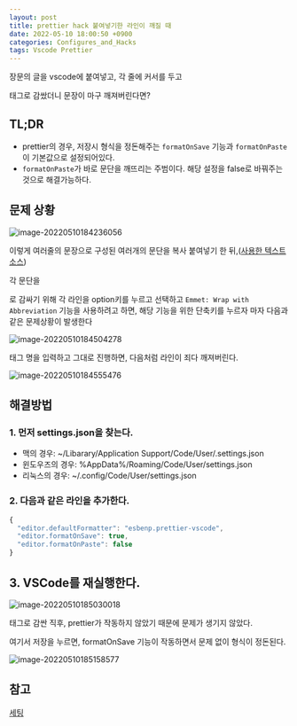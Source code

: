 ```yaml
---
layout: post
title: prettier hack 붙여넣기한 라인이 깨질 때
date: 2022-05-10 18:00:50 +0900
categories: Configures_and_Hacks
tags: Vscode Prettier
---
```




장문의 글을 vscode에 붙여넣고, 각 줄에 커서를 두고 <p> 태그로 감쌌더니 문장이 마구 깨져버린다면?

## TL;DR

- prettier의 경우, 저장시 형식을 정돈해주는 `formatOnSave` 기능과 `formatOnPaste` 이 기본값으로 설정되어있다.
- `formatOnPaste`가 바로 문단을 깨뜨리는 주범이다. 해당 설정을 false로 바꿔주는 것으로 해결가능하다. 





## 문제 상황

![image-20220510184236056](/assets/img/2022-05-10-prettier-hack-%E1%84%87%E1%85%AE%E1%87%80%E1%84%8B%E1%85%A7%E1%84%82%E1%85%A5%E1%87%82%E1%84%80%E1%85%B5%E1%84%92%E1%85%A1%E1%86%AB-%E1%84%85%E1%85%A1%E1%84%8B%E1%85%B5%E1%86%AB%E1%84%8B%E1%85%B5-%E1%84%81%E1%85%A2%E1%84%8C%E1%85%B5%E1%86%AF-%E1%84%84%E1%85%A2/image-20220510184236056.png)

이렇게 여러줄의 문장으로 구성된 여러개의 문단을 복사 붙여넣기 한 뒤,([사용한 텍스트 소스](https://n.news.naver.com/mnews/article/014/0004831242?sid=101))

각 문단을 <p>로 감싸기 위해 각 라인을 option키를 누르고 선택하고 `Emmet: Wrap with Abbreviation` 기능을 사용하려고 하면, 해당 기능을 위한 단축키를 누르자 마자 다음과 같은 문제상황이 발생한다



![image-20220510184504278](/assets/img/2022-05-10-prettier-hack-%E1%84%87%E1%85%AE%E1%87%80%E1%84%8B%E1%85%A7%E1%84%82%E1%85%A5%E1%87%82%E1%84%80%E1%85%B5%E1%84%92%E1%85%A1%E1%86%AB-%E1%84%85%E1%85%A1%E1%84%8B%E1%85%B5%E1%86%AB%E1%84%8B%E1%85%B5-%E1%84%81%E1%85%A2%E1%84%8C%E1%85%B5%E1%86%AF-%E1%84%84%E1%85%A2/image-20220510184504278.png)



태그 명을 입력하고 그대로 진행하면, 다음처럼 라인이 죄다 깨져버린다.



![image-20220510184555476](/assets/img/2022-05-10-prettier-hack-%E1%84%87%E1%85%AE%E1%87%80%E1%84%8B%E1%85%A7%E1%84%82%E1%85%A5%E1%87%82%E1%84%80%E1%85%B5%E1%84%92%E1%85%A1%E1%86%AB-%E1%84%85%E1%85%A1%E1%84%8B%E1%85%B5%E1%86%AB%E1%84%8B%E1%85%B5-%E1%84%81%E1%85%A2%E1%84%8C%E1%85%B5%E1%86%AF-%E1%84%84%E1%85%A2/image-20220510184555476.png)



## 해결방법



### 1. 먼저 settings.json을 찾는다.



- 맥의 경우: ~/Libarary/Application Support/Code/User/.settings.json
- 윈도우즈의 경우: %AppData%/Roaming/Code/User/settings.json
- 리눅스의 경우: ~/.config/Code/User/settings.json



### 2. 다음과 같은 라인을 추가한다.

```js
{
  "editor.defaultFormatter": "esbenp.prettier-vscode",
  "editor.formatOnSave": true,
  "editor.formatOnPaste": false
}
```



## 3. VSCode를 재실행한다.



![image-20220510185030018](/assets/img/2022-05-10-prettier-hack-%E1%84%87%E1%85%AE%E1%87%80%E1%84%8B%E1%85%A7%E1%84%82%E1%85%A5%E1%87%82%E1%84%80%E1%85%B5%E1%84%92%E1%85%A1%E1%86%AB-%E1%84%85%E1%85%A1%E1%84%8B%E1%85%B5%E1%86%AB%E1%84%8B%E1%85%B5-%E1%84%81%E1%85%A2%E1%84%8C%E1%85%B5%E1%86%AF-%E1%84%84%E1%85%A2/image-20220510185030018.png)



태그로 감싼 직후, prettier가 작동하지 않았기 때문에 문제가 생기지 않았다.

여기서 저장을 누르면, formatOnSave 기능이 작동하면서 문제 없이 형식이 정돈된다.



![image-20220510185158577](/assets/img/2022-05-10-prettier-hack-%E1%84%87%E1%85%AE%E1%87%80%E1%84%8B%E1%85%A7%E1%84%82%E1%85%A5%E1%87%82%E1%84%80%E1%85%B5%E1%84%92%E1%85%A1%E1%86%AB-%E1%84%85%E1%85%A1%E1%84%8B%E1%85%B5%E1%86%AB%E1%84%8B%E1%85%B5-%E1%84%81%E1%85%A2%E1%84%8C%E1%85%B5%E1%86%AF-%E1%84%84%E1%85%A2/image-20220510185158577.png)





## 참고

[세팅](https://glebbahmutov.com/blog/configure-prettier-in-vscode/#settings)